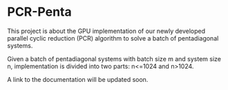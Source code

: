 # PCR-Penta

This project is about the GPU implementation of our newly developed parallel cyclic reduction (PCR) 
algorithm to solve a batch of pentadiagonal systems.

Given a batch of pentadiagonal systems with batch size m and system size n,
implementation is divided into two parts: n<=1024 and n>1024.

A link to the documentation will be updated soon.

